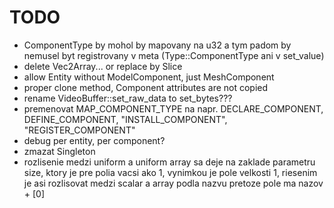 TODO
====

 - ComponentType by mohol by mapovany na u32 a tym padom by nemusel
   byt registrovany v meta (Type::ComponentType ani v set_value)
 - delete Vec2Array... or replace by Slice
 - allow Entity without ModelComponent, just MeshComponent
 - proper clone method, Component attributes are not copied
 - rename VideoBuffer::set_raw_data to set_bytes???
 - premenovat MAP_COMPONENT_TYPE na napr. DECLARE_COMPONENT, DEFINE_COMPONENT,
   "INSTALL_COMPONENT", "REGISTER_COMPONENT"
 - debug per entity, per component?
 - zmazat Singleton
 - rozlisenie medzi uniform a uniform array sa deje na zaklade parametru size,
   ktory je pre polia vacsi ako 1, vynimkou je pole velkosti 1, riesenim je asi
   rozlisovat medzi scalar a array podla nazvu pretoze pole ma nazov + [0]
